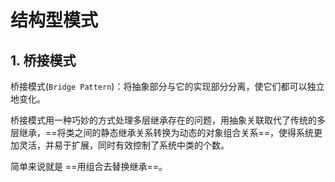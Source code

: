 # 结构型模式

## 1. 桥接模式

桥接模式(`Bridge Pattern`)：将抽象部分与它的实现部分分离，使它们都可以独立地变化。

桥接模式用一种巧妙的方式处理多层继承存在的问题，用抽象关联取代了传统的多层继承，==将类之间的静态继承关系转换为动态的对象组合关系==，使得系统更加灵活，并易于扩展，同时有效控制了系统中类的个数。

简单来说就是 ==用组合去替换继承==。
